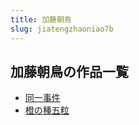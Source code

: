 ```yaml
---
title: 加藤朝鳥
slug: jiatengzhaoniao7b
---
```


## 加藤朝鳥の作品一覧

- [同一事件](tongyishijian18)
- [橙の種五粒](chengnozhongwuli44)
